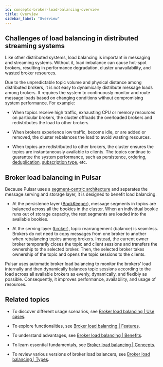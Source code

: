 ```yaml
---
id: concepts-broker-load-balancing-overview
title: Overview
sidebar_label: "Overview"
---
```



## Challenges of load balancing in distributed streaming systems

Like other distributed systems, load balancing is important in messaging and streaming systems. Without it, load imbalance can cause hot-spot brokers, resulting in performance degradation, cluster unavailability, and wasted broker resources.

Due to the unpredictable topic volume and physical distance among distributed brokers, it is not easy to dynamically distribute message loads among brokers. It requires the system to continuously monitor and route message loads based on changing conditions without compromising system performance. For example:

- When topics receive high traffic, exhausting CPU or memory resources on particular brokers, the cluster offloads the overloaded brokers and redistributes the load to other brokers.

- When brokers experience low traffic, become idle, or are added or removed, the cluster rebalances the load to avoid wasting resources.

- When topics are redistributed to other brokers, the cluster ensures the topics are instantaneously available to clients. The topics continue to guarantee the system performance, such as persistence, [ordering](./concepts-messaging.md#ordering-guarantee), [deduplication](./concepts-messaging.md#message-deduplication), [subscription type](./concepts-messaging.md#subscription-types), etc.

## Broker load balancing in Pulsar

Because Pulsar uses a [segment-centric architecture](./concepts-architecture-overview.md) and separates the message serving and storage layer, it is designed to benefit load balancing. 

- At the persistence layer ([BookKeeper](https://bookkeeper.apache.org/)), message segments in topics are balanced across all the bookies in the cluster. When an individual bookie runs out of storage capacity, the rest segments are loaded into the available bookies. 

- At the serving layer ([broker](./concepts-architecture-overview.md#brokers)), topic rearrangement (balance) is seamless. Brokers do not need to copy messages from one broker to another when rebalancing topics among brokers. Instead, the current owner broker temporarily closes the topic and client sessions and transfers the ownership to the selected broker. Then, the selected broker takes ownership of the topic and opens the topic sessions to the clients.

Pulsar uses automatic broker load balancing to monitor the brokers' load internally and then dynamically balances topic sessions according to the load across all available brokers as evenly, dynamically, and flexibly as possible. Consequently, it improves performance, availability, and usage of resources.

## Related topics

- To discover different usage scenarios, see [Broker load balancing | Use cases](./concepts-broker-load-balancing-use-cases.md).
  
- To explore functionalities, see [Broker load balancing | Features](./concepts-broker-load-balancing-features.md).

- To understand advantages, see [Broker load balancing | Benefits](./concepts-broker-load-balancing-benefits.md).

- To learn essential fundamentals, see [Broker load balancing | Concepts](./concepts-broker-load-balancing-concepts.md).

- To review various versions of broker load balancers, see [Broker load balancing | Types](./concepts-broker-load-balancing-types.md).

